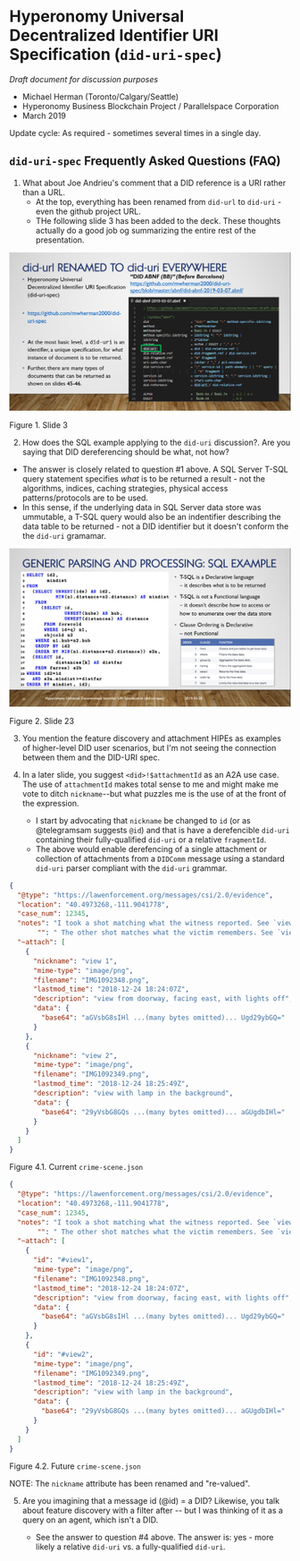 # Hyperonomy Universal Decentralized Identifier URI Specification (`did-uri-spec`)

_Draft document for discussion purposes_

- Michael Herman (Toronto/Calgary/Seattle)
- Hyperonomy Business Blockchain Project / Parallelspace Corporation
- March 2019

Update cycle: As required - sometimes several times in a single day.

## `did-uri-spec` Frequently Asked Questions (FAQ)

1. What about Joe Andrieu's comment that a DID reference is a URI rather than a URL.
   - At the top, everything has been renamed from `did-url` to `did-uri` - even the github project URL.
   - THe following slide 3 has been added to the deck.  These thoughts actually do a good job og summarizing the entire rest of the presentation.

![did-url renamed to did-uri everywhere](images/did-url-spec-renamed-to-did-uri-spec.png)

Figure 1. Slide 3

2. How does the SQL example applying to the `did-uri` discussion?. Are you saying that DID dereferencing should be what, not how? 
  - The answer is closely related to question #1 above. A SQL Server T-SQL query statement specifies _what_ is to be returned a result - not the algorithms, indices, caching strategies, physical access patterns/protocols are to be used.
  - In this sense, if the underlying data in SQL Server data store was ummutable, a T-SQL query would also be an indentifier describing the data table to be returned - not a DID identifier but it doesn't conform the the `did-uri` gramamar.

![sql example](images/sql-example-slide23.png)

Figure 2. Slide 23

3. You mention the feature discovery and attachment HIPEs as examples of higher-level DID user scenarios, but I'm not seeing the connection between them and the DID-URI spec. 

4. In a later slide, you suggest `<did>!$attachmentId` as an A2A use case. The use of `attachmentId` makes total sense to me and might make me vote to ditch `nickname`--but what puzzles me is the use of <did> at the front of the expression. 
   - I start by advocating that `nickname` be changed to `id` (or as @telegramsam suggests `@id`) and that is have a derefencible `did-uri` containing their fully-qualified `did-uri` or a relative `fragmentId`.
   - The above would enable derefencing of a single attachment or collection of attachments from a `DIDComm` message using a standard `did-uri` parser compliant with the `did-uri` grammar.

```json
{
  "@type": "https://lawenforcement.org/messages/csi/2.0/evidence",
  "location": "40.4973268,-111.9041778",
  "case_num": 12345,
  "notes": "I took a shot matching what the witness reported. See `view 1`.",
       "": " The other shot matches what the victim remembers. See `view 2`.",
  "~attach": [
    {
      "nickname": "view 1",
      "mime-type": "image/png",
      "filename": "IMG1092348.png",
      "lastmod_time": "2018-12-24 18:24:07Z",
      "description": "view from doorway, facing east, with lights off",
      "data": {
        "base64": "aGVsbG8sIHl ...(many bytes omitted)... Ugd29ybGQ="
      }
    },
    {
      "nickname": "view 2",
      "mime-type": "image/png",
      "filename": "IMG1092349.png",
      "lastmod_time": "2018-12-24 18:25:49Z",
      "description": "view with lamp in the background",
      "data": {
        "base64": "29yVsbG8GQs ...(many bytes omitted)... aGUgdbIHl="
      }
    }
  ]
}
```

Figure 4.1. Current `crime-scene.json`

```json
{
  "@type": "https://lawenforcement.org/messages/csi/2.0/evidence",
  "location": "40.4973268,-111.9041778",
  "case_num": 12345,
  "notes": "I took a shot matching what the witness reported. See `view 1`.",
       "": " The other shot matches what the victim remembers. See `view 2`.",
  "~attach": [
    {
      "id": "#view1",
      "mime-type": "image/png",
      "filename": "IMG1092348.png",
      "lastmod_time": "2018-12-24 18:24:07Z",
      "description": "view from doorway, facing east, with lights off",
      "data": {
        "base64": "aGVsbG8sIHl ...(many bytes omitted)... Ugd29ybGQ="
      }
    },
    {
      "id": "#view2",
      "mime-type": "image/png",
      "filename": "IMG1092349.png",
      "lastmod_time": "2018-12-24 18:25:49Z",
      "description": "view with lamp in the background",
      "data": {
        "base64": "29yVsbG8GQs ...(many bytes omitted)... aGUgdbIHl="
      }
    }
  ]
}
```

Figure 4.2. Future `crime-scene.json`

NOTE: The `nickname` attribute has been renamed and "re-valued".

5. Are you imagining that a message id (@id) = a DID? Likewise, you talk about feature discovery with a filter after <did> -- but I was thinking of it as a query on an agent, which isn't a DID.
   - See the answer to question #4 above.  The answer is: yes - more likely a relative `did-uri` vs. a fully-qualified `did-uri`.